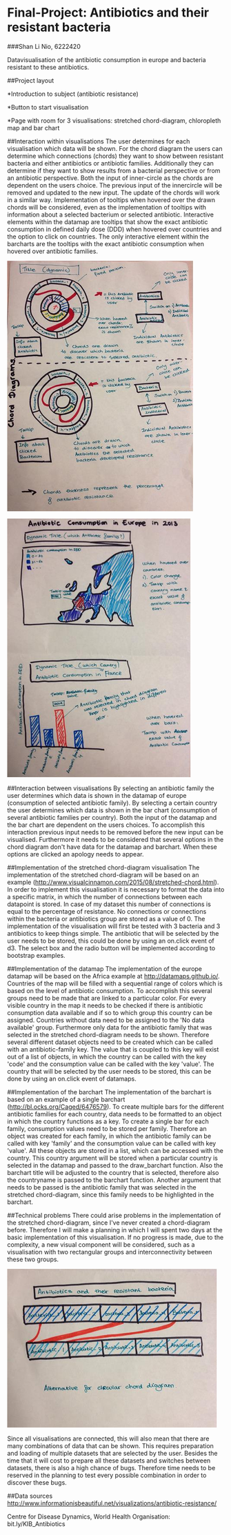Final-Project: Antibiotics and their resistant bacteria
==================

###Shan Li Nio, 6222420

Datavisualisation of the antibiotic consumption in europe and bacteria resistant to these antibiotics.


##Project layout

*Introduction to subject (antibiotic resistance)

*Button to start visualisation

*Page with room for 3 visualisations: stretched chord-diagram, chloropleth map and bar chart


##Interaction within visualisations
The user determines for each visualisation which data will be shown.  For the chord diagram the users can determine which connections (chords) they want to show between resistant bacteria and either antibiotics or antibiotic families. Additionally they can determine if they want to show results from a bacterial perspective or from an antibiotic perspective. Both the input of inner-circle as the chords are dependent on the users choice. The previous input of the innercircle will be removed and updated to the new input. The update of the chords will work in a similar way. Implementation of tooltips when hovered over the drawn chords will be considered, even as the implementation of tooltips with information about a selected bacterium or selected antibiotic. Interactive elements within the datamap are tooltips that show the exact antibiotic consumption in defined daily dose (DDD) when hovered over countries and the option to click on countries. The only interactive element within the barcharts are the tooltips with the exact antibiotic consumption when hovered over antibiotic families.

![Circular Chord Diagrams](https://github.com/SLNio/Final-Project/blob/master/doc/Chord_diagram.jpg)

![Datamap and barchart](https://github.com/SLNio/Final-Project/blob/master/doc/map_barchart.jpg)


##Interaction between visualisations
By selecting an antibiotic family the user determines which data is shown in the datamap of europe (consumption of selected antibiotic family). By selecting a certain country the user determines which data is shown in the bar chart (consumption of several antibiotic families per country). Both the input of the datamap and the bar chart are dependent on the users choices. To accomplish this interaction previous input needs to be removed before the new input can be visualised. Furthermore it needs to be considered that several options in the chord diagram don't have data for the datamap and barchart. When these options are clicked an apology needs to appear.


##Implementation of the stretched chord-diagram visualisation
The implementation of the stretched chord-diagram will be based on an example (http://www.visualcinnamon.com/2015/08/stretched-chord.html). In order to implement this visualisation it is necessary to format the data into a specific matrix, in which the number of connections between each datapoint is stored. In case of my dataset this number of connections is equal to the percentage of resistance. No connections or connections within the bacteria or antibiotics group are stored as a value of 0. The implementation of the visualisation will first be tested with 3 bacteria and 3 antibiotics to keep things simple. The antibiotic that will be selected by the user needs to be stored, this could be done by using an on.click event of d3. The select box and the radio button will be implemented according to bootstrap examples.


##Implementation of the datamap
The implementation of the europe datamap will be based on the Africa example at http://datamaps.github.io/. Countries of the map will be filled with a sequential range of colors which is based on the level of antibiotic consumption. To accomplish this several groups need to be made that are linked to a particular color. For every visible country in the map it needs to be checked if there is antibiotic consumption data available and if so to which group this country can be assigned. Countries without data need to be assigned to the 'No data available' group. Furthermore only data for the antibiotic family that was selected in the stretched chord-diagram needs to be shown. Therefore several different dataset objects need to be created which can be called with an antibiotic-family key. The value that is coupled to this key will exist out of a list of objects, in which the country can be called with the key 'code' and the consumption value can be called with the key 'value'. The country that will be selected by the user needs to be stored, this can be done by using an on.click event of datamaps. 

##Implementation of the barchart
The implementation of the barchart is based on an example of a single barchart (http://bl.ocks.org/Caged/6476579). To create multiple bars for the different antibiotic families for each country, data needs to be formatted to an object in which the country functions as a key. To create a single bar for each family, consumption values need to be stored per family. Therefore an object was created for each family, in which the antibiotic family can be called with key 'family' and the consumption value can be called with key 'value'. All these objects are stored in a list, which can be accessed with the country. This country argument will be stored when a particular country is selected in the datamap and passed to the draw_barchart function. Also the barchart title will be adjusted to the country that is selected, therefore also the countryname is passed to the barchart function. Another argument that needs to be passed is the antibiotic family that was selected in the stretched chord-diagram, since this family needs to be highlighted in the barchart.


##Technical problems
There could arise problems in the implementation of the stretched chord-diagram, since I've never created a chord-diagram before. Therefore I will make a planning in which I will spent two days at the basic implementation of this visualisation. If no progress is made, due to the complexity, a new visual component will be considered, such as a visualisation with two rectangular groups and interconnectivity between these two groups.

![Vertical Chord Diagram](https://github.com/SLNio/Final-Project/blob/master/doc/Vertical_chord.jpg)

Since all visualisations are connected, this will also mean that there are many combinations of data that can be shown. This requires preparation and loading of multiple datasets that are selected by the user. Besides the time that it will cost to prepare all these datasets and switches between datasets, there is also a high chance of bugs. Therefore time needs to be reserved in the planning to test every possible combination in order to discover these bugs.


##Data sources
http://www.informationisbeautiful.net/visualizations/antibiotic-resistance/

Centre for Disease Dynamics, World Health Organisation: bit.ly/KIB_Antibiotics
